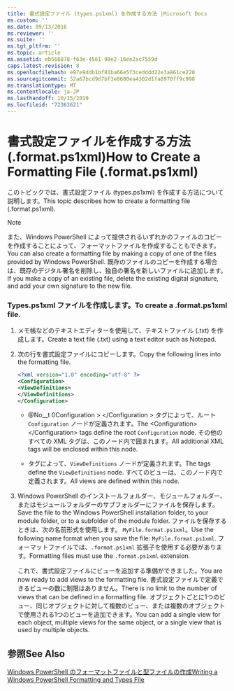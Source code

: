 ```yaml
---
title: 書式設定ファイル (types.ps1xml) を作成する方法 |Microsoft Docs
ms.custom: ''
ms.date: 09/13/2016
ms.reviewer: ''
ms.suite: ''
ms.tgt_pltfrm: ''
ms.topic: article
ms.assetid: eb568878-f63e-4561-98e2-16ee2ac7559d
caps.latest.revision: 8
ms.openlocfilehash: e97e9ddb1bf81ba66e5f3cedddd22e3a861ce228
ms.sourcegitcommit: 52a67bcd9d7bf3e8600ea4302d1fa8970ff9c998
ms.translationtype: MT
ms.contentlocale: ja-JP
ms.lasthandoff: 10/15/2019
ms.locfileid: "72363621"
---
```

# <a name="how-to-create-a-formatting-file-formatps1xml"></a><span data-ttu-id="02745-102">書式設定ファイルを作成する方法 (.format.ps1xml)</span><span class="sxs-lookup"><span data-stu-id="02745-102">How to Create a Formatting File (.format.ps1xml)</span></span>

<span data-ttu-id="02745-103">このトピックでは、書式設定ファイル (types.ps1xml) を作成する方法について説明します。</span><span class="sxs-lookup"><span data-stu-id="02745-103">This topic describes how to create a formatting file (.format.ps1xml).</span></span>

> [!NOTE]
> <span data-ttu-id="02745-104">また、Windows PowerShell によって提供されるいずれかのファイルのコピーを作成することによって、フォーマットファイルを作成することもできます。</span><span class="sxs-lookup"><span data-stu-id="02745-104">You can also create a formatting file by making a copy of one of the files provided by Windows PowerShell.</span></span> <span data-ttu-id="02745-105">既存のファイルのコピーを作成する場合は、既存のデジタル署名を削除し、独自の署名を新しいファイルに追加します。</span><span class="sxs-lookup"><span data-stu-id="02745-105">If you make a copy of an existing file, delete the existing digital signature, and add your own signature to the new file.</span></span>

### <a name="to-create-a-formatps1xml-file"></a><span data-ttu-id="02745-106">Types.ps1xml ファイルを作成します。</span><span class="sxs-lookup"><span data-stu-id="02745-106">To create a .format.ps1xml file.</span></span>

1. <span data-ttu-id="02745-107">メモ帳などのテキストエディターを使用して、テキストファイル (.txt) を作成します。</span><span class="sxs-lookup"><span data-stu-id="02745-107">Create a text file (.txt) using a text editor such as Notepad.</span></span>

2. <span data-ttu-id="02745-108">次の行を書式設定ファイルにコピーします。</span><span class="sxs-lookup"><span data-stu-id="02745-108">Copy the following lines into the formatting file.</span></span>

   ```xml
   <?xml version="1.0" encoding="utf-8" ?>
   <Configuration>
   <ViewDefinitions>
   </ViewDefinitions>
   </Configuration>
   ```

   - <span data-ttu-id="02745-109">@No__t 0Configuration > \</Configuration > タグによって、ルート `Configuration` ノードが定義されます。</span><span class="sxs-lookup"><span data-stu-id="02745-109">The \<Configuration>\</Configuration> tags define the root `Configuration` node.</span></span> <span data-ttu-id="02745-110">その他のすべての XML タグは、このノード内で囲まれます。</span><span class="sxs-lookup"><span data-stu-id="02745-110">All additional XML tags will be enclosed within this node.</span></span>

   - <span data-ttu-id="02745-111">タグ<ViewDefinitions></ViewDefinitions>によって、`ViewDefinitions` ノードが定義されます。</span><span class="sxs-lookup"><span data-stu-id="02745-111">The <ViewDefinitions></ViewDefinitions> tags define the `ViewDefinitions` node.</span></span> <span data-ttu-id="02745-112">すべてのビューは、このノード内で定義されます。</span><span class="sxs-lookup"><span data-stu-id="02745-112">All views are defined within this node.</span></span>

3. <span data-ttu-id="02745-113">Windows PowerShell のインストールフォルダー、モジュールフォルダー、またはモジュールフォルダーのサブフォルダーにファイルを保存します。</span><span class="sxs-lookup"><span data-stu-id="02745-113">Save the file to the Windows PowerShell installation folder, to your module folder, or to a subfolder of the module folder.</span></span> <span data-ttu-id="02745-114">ファイルを保存するときは、次の名前形式を使用します。 `MyFile.format.ps1xml`。</span><span class="sxs-lookup"><span data-stu-id="02745-114">Use the following name format when you save the file:  `MyFile.format.ps1xml`.</span></span> <span data-ttu-id="02745-115">フォーマットファイルでは、`.format.ps1xml` 拡張子を使用する必要があります。</span><span class="sxs-lookup"><span data-stu-id="02745-115">Formatting files must use the `.format.ps1xml` extension.</span></span>

   <span data-ttu-id="02745-116">これで、書式設定ファイルにビューを追加する準備ができました。</span><span class="sxs-lookup"><span data-stu-id="02745-116">You are now ready to add views to the formatting file.</span></span> <span data-ttu-id="02745-117">書式設定ファイルで定義できるビューの数に制限はありません。</span><span class="sxs-lookup"><span data-stu-id="02745-117">There is no limit to the number of views that can be defined in a formatting file.</span></span> <span data-ttu-id="02745-118">オブジェクトごとに1つのビュー、同じオブジェクトに対して複数のビュー、または複数のオブジェクトで使用される1つのビューを追加できます。</span><span class="sxs-lookup"><span data-stu-id="02745-118">You can add a single view for each object, multiple views for the same object, or a single view that is used by multiple objects.</span></span>

## <a name="see-also"></a><span data-ttu-id="02745-119">参照</span><span class="sxs-lookup"><span data-stu-id="02745-119">See Also</span></span>

[<span data-ttu-id="02745-120">Windows PowerShell のフォーマットファイルと型ファイルの作成</span><span class="sxs-lookup"><span data-stu-id="02745-120">Writing a Windows PowerShell Formatting and Types File</span></span>](./writing-a-powershell-formatting-file.md)
